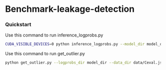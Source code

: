 # Benchmark-leakage-detection

### Quickstart

Use this  command to run  inference_logprobs.py

```bash
CUDA_VISIBLE_DEVICES=0 python inference_logprobs.py --model_dir model_dir --data_dir data/Ceval.json --save_dir save_dir 
```

Use this  command to run  get_outlier.py

```bash
python get_outlier.py --logprobs_dir model_dir --data_dir data/Ceval.json --save_dir save_dir --method IsolationForest1 --permutation_nmu 24 
```